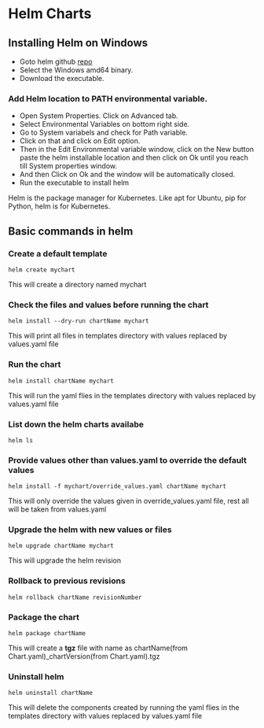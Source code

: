 # Helm Charts


## Installing Helm on Windows

  * Goto helm github [repo](https://github.com/helm/helm/releases)
  * Select the Windows amd64 binary.
  * Download the executable.


### Add Helm location to PATH environmental variable.
  * Open System Properties. Click on Advanced tab.
  * Select Environmental Variables on bottom right side.
  * Go to System variabels and check for Path variable.
  * Click on that and click on Edit option.
  * Then in the Edit Environmental variable window, click on the New button paste the helm installable location and then click on Ok until you reach till System properties window.
  * And then Click on Ok and the window will be automatically closed.
  * Run the executable to install helm

Helm is the package manager for Kubernetes. Like apt for Ubuntu, pip for Python, helm is for Kubernetes.

## Basic commands in helm

### Create a default template
```
helm create mychart
```
This will create a directory named mychart

### Check the files and values before running the chart
```
helm install --dry-run chartName mychart
```
This will print all files in templates directory with values replaced by values.yaml file

### Run the chart
```
helm install chartName mychart
```
This will run the yaml flies in the templates directory with values replaced by values.yaml file

### List down the helm charts availabe
```
helm ls
```

### Provide values other than values.yaml to override the default values
```
helm install -f mychart/override_values.yaml chartName mychart
```

This will only override the values given in override_values.yaml file, rest all will be taken from values.yaml

### Upgrade the helm with new values or files
```
helm upgrade chartName mychart
```

This will upgrade the helm revision


### Rollback to previous revisions
```
helm rollback chartName revisionNumber
```


### Package the chart
```
helm package chartName
```

This will create a **tgz** file with name as chartName(from Chart.yaml)_chartVersion(from Chart.yaml).tgz

### Uninstall helm
```
helm uninstall chartName
```

This will delete the components created by running the yaml flies in the templates directory with values replaced by values.yaml file
